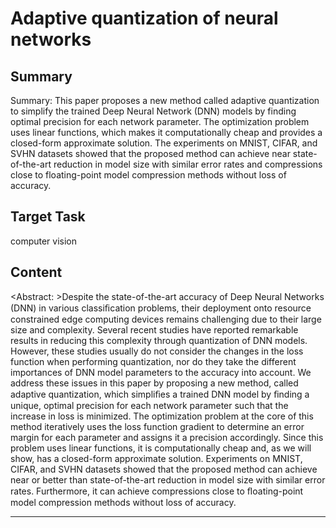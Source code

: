 # Adaptive quantization of neural networks

## Summary

Summary: This paper proposes a new method called adaptive quantization to simplify the trained Deep Neural Network (DNN) models by finding optimal precision for each network parameter. The optimization problem uses linear functions, which makes it computationally cheap and provides a closed-form approximate solution. The experiments on MNIST, CIFAR, and SVHN datasets showed that the proposed method can achieve near state-of-the-art reduction in model size with similar error rates and compressions close to floating-point model compression methods without loss of accuracy.


## Target Task

computer vision

## Content

<Abstract: >Despite the state-of-the-art accuracy of Deep Neural Networks (DNN) in various classiﬁcation problems, their deployment onto resource constrained edge computing devices remains challenging due to their large size and complexity. Several recent studies have reported remarkable results in reducing this complexity through quantization of DNN models. However, these studies usually do not consider the changes in the loss function when performing quantization, nor do they take the different importances of DNN model parameters to the accuracy into account. We address these issues in this paper by proposing a new method, called adaptive quantization, which simpliﬁes a trained DNN model by ﬁnding a unique, optimal precision for each network parameter such that the increase in loss is minimized. The optimization problem at the core of this method iteratively uses the loss function gradient to determine an error margin for each parameter and assigns it a precision accordingly. Since this problem uses linear functions, it is computationally cheap and, as we will show, has a closed-form approximate solution. Experiments on MNIST, CIFAR, and SVHN datasets showed that the proposed method can achieve near or better than state-of-the-art reduction in model size with similar error rates. Furthermore, it can achieve compressions close to ﬂoating-point model compression methods without loss of accuracy.



---

